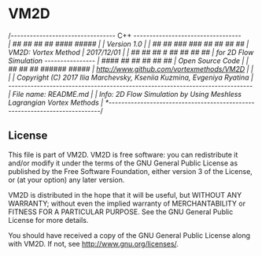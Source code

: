 VM2D
====

/*--------------------------------*- C++ -*------------------*---------------*\
| ##  ## ##   ##  ####  #####   |                            | Version 1.0    |
| ##  ## ### ### ##  ## ##  ##  |  VM2D: Vortex Method       | 2017/12/01     |
| ##  ## ## # ##    ##  ##  ##  |  for 2D Flow Simulation    *----------------*
|  ####  ##   ##   ##   ##  ##  |  Open Source Code                           |
|   ##   ##   ## ###### #####   |  http://www.github.com/vortexmethods/VM2D   |
|                                                                             |
| Copyright (C) 2017 Ilia Marchevsky, Kseniia Kuzmina, Evgeniya Ryatina       |
*-----------------------------------------------------------------------------*
| File name: README.md                                                        |
| Info: 2D Flow Simulation by Using Meshless Lagrangian Vortex Methods        |
\*---------------------------------------------------------------------------*/

License
-------
   
This file is part of VM2D.
VM2D is free software: you can redistribute it and/or modify it
under the terms of the GNU General Public License as published by
the Free Software Foundation, either version 3 of the License, or
(at your option) any later version.	

VM2D is distributed in the hope that it will be useful, but WITHOUT
ANY WARRANTY; without even the implied warranty of MERCHANTABILITY or
FITNESS FOR A PARTICULAR PURPOSE.  See the GNU General Public License
for more details.	
    
You should have received a copy of the GNU General Public License
along with VM2D.  If not, see <http://www.gnu.org/licenses/>.